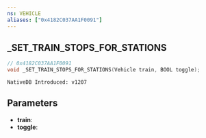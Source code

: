 ```yaml
---
ns: VEHICLE
aliases: ["0x4182C037AA1F0091"]
---
```

## _SET_TRAIN_STOPS_FOR_STATIONS

```c
// 0x4182C037AA1F0091
void _SET_TRAIN_STOPS_FOR_STATIONS(Vehicle train, BOOL toggle);
```

```
NativeDB Introduced: v1207
```

## Parameters
* **train**:
* **toggle**:
